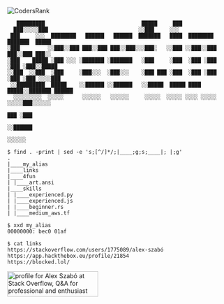 ![CodersRank](https://cr-ss-service.azurewebsites.net/api/ScreenShot?widget=summary&username=kreatemore)

```
   █████████                               █████     ███                             
  ███░░░░░███                             ░░███     ░░░                              
 ███     ░░░  ████████   ██████   ██████  ███████   ████  ████████    ███████  █████ 
░███         ░░███░░███ ███░░███ ███░░███░░░███░   ░░███ ░░███░░███  ███░░███ ███░░  
░███    █████ ░███ ░░░ ░███████ ░███████   ░███     ░███  ░███ ░███ ░███ ░███░░█████ 
░░███  ░░███  ░███     ░███░░░  ░███░░░    ░███ ███ ░███  ░███ ░███ ░███ ░███ ░░░░███
 ░░█████████  █████    ░░██████ ░░██████   ░░█████  █████ ████ █████░░███████ ██████ 
  ░░░░░░░░░  ░░░░░      ░░░░░░   ░░░░░░     ░░░░░  ░░░░░ ░░░░ ░░░░░  ░░░░░███░░░░░░  
                                                                     ███ ░███        
                                                                    ░░██████         
                                                                     ░░░░░░          
 
$ find . -print | sed -e 's;[^/]*/;|____;g;s;____|; |;g'
.
|____my_alias
|____links
|____4fun
| |____art.ansi
|____skills
| |____experienced.py
| |____experienced.js
| |____beginner.rs
| |____medium_aws.tf

$ xxd my_alias
00000000: bec0 01af

$ cat links
https://stackoverflow.com/users/1775089/alex-szabó
https://app.hackthebox.eu/profile/21854
https://blocked.lol/

 ```
 
 <a href="https://stackoverflow.com/users/1775089/alex-szab%c3%b3"><img src="https://stackoverflow.com/users/flair/1775089.png?theme=clean" width="208" height="58" alt="profile for Alex Szab&#243; at Stack Overflow, Q&amp;A for professional and enthusiast programmers" title="profile for Alex Szab&#243; at Stack Overflow, Q&amp;A for professional and enthusiast programmers"></a>
